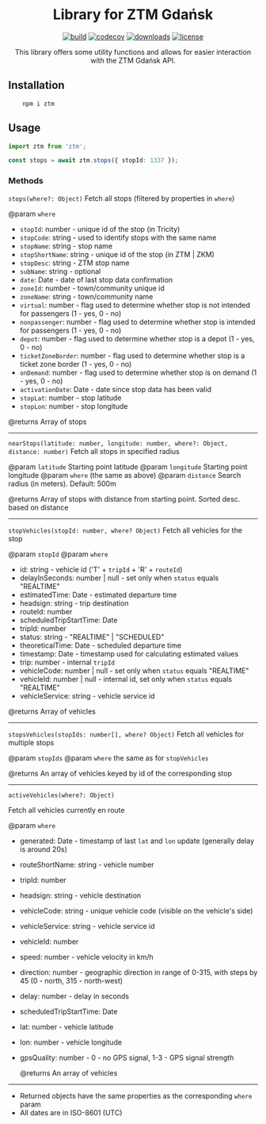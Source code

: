 <div align="center">
<h1>Library for ZTM Gdańsk</h1>

[![build](https://img.shields.io/github/workflow/status/pakut2/ztm-sdk/CI)]()
[![codecov](https://codecov.io/gh/pakut2/ztm-sdk/branch/main/graph/badge.svg?token=LB087ONKKA)](https://codecov.io/gh/pakut2/ztm-sdk)
[![downloads](https://img.shields.io/npm/dm/ztm)](https://www.npmjs.com/package/ztm)
[![license](https://img.shields.io/github/license/pakut2/ztm-sdk)](https://github.com/pakut2/ztm-sdk/blob/main/LICENSE.md)

This library offers some utility functions and allows for easier interaction with the ZTM Gdańsk API.

</div>

## Installation

```shell
    npm i ztm
```

## Usage

```typescript
import ztm from 'ztm';

const stops = await ztm.stops({ stopId: 1337 });
```

### Methods

`stops(where?: Object)`
Fetch all stops (filtered by properties in `where`)

@param `where`

- `stopId`: number - unique id of the stop (in Tricity)
- `stopCode`: string - used to identify stops with the same name
- `stopName`: string - stop name
- `stopShortName`: string - unique id of the stop (in ZTM | ZKM)
- `stopDesc`: string - ZTM stop name
- `subName`: string - optional
- `date`: Date - date of last stop data confirmation
- `zoneId`: number - town/community unique id
- `zoneName`: string - town/community name
- `virtual`: number - flag used to determine whether stop is not intended for passengers (1 - yes, 0 - no)
- `nonpassenger`: number - flag used to determine whether stop is intended for passengers (1 - yes, 0 - no)
- `depot`: number - flag used to determine whether stop is a depot (1 - yes, 0 - no)
- `ticketZoneBorder`: number - flag used to determine whether stop is a ticket zone border (1 - yes, 0 - no)
- `onDemand`: number - flag used to determine whether stop is on demand (1 - yes, 0 - no)
- `activationDate`: Date - date since stop data has been valid
- `stopLat`: number - stop latitude
- `stopLon`: number - stop longitude

@returns Array of stops

---

`nearStops(latitude: number, longitude: number, where?: Object, distance: number)`
Fetch all stops in specified radius

@param `latitude` Starting point latitude
@param `longitude` Starting point longitude
@param `where` (the same as above)
@param `distance` Search radius (in meters). Default: 500m

@returns Array of stops with distance from starting point. Sorted desc. based on distance

---

`stopVehicles(stopId: number, where? Object)`
Fetch all vehicles for the stop

@param `stopId`
@param `where`

- id: string - vehicle id ('T' + `tripId` + 'R' + `routeId`)
- delayInSeconds: number | null - set only when `status` equals "REALTIME"
- estimatedTime: Date - estimated departure time
- headsign: string - trip destination
- routeId: number
- scheduledTripStartTime: Date
- tripId: number
- status: string - "REALTIME" | "SCHEDULED"
- theoreticalTime: Date - scheduled departure time
- timestamp: Date - timestamp used for calculating estimated values
- trip: number - internal `tripId`
- vehicleCode: number | null - set only when `status` equals "REALTIME"
- vehicleId: number | null - internal id, set only when `status` equals "REALTIME"
- vehicleService: string - vehicle service id

@returns Array of vehicles

---

`stopsVehicles(stopIds: number[], where? Object)`
Fetch all vehicles for multiple stops

@param `stopIds`
@param `where` the same as for `stopVehicles`

@returns An array of vehicles keyed by id of the corresponding stop

---

`activeVehicles(where?: Object)`

Fetch all vehicles currently en route

@param `where`

- generated: Date - timestamp of last `lat` and `lon` update (generally delay is around 20s)
- routeShortName: string - vehicle number
- tripId: number
- headsign: string - vehicle destination
- vehicleCode: string - unique vehicle code (visible on the vehicle's side)
- vehicleService: string - vehicle service id
- vehicleId: number
- speed: number - vehicle velocity in km/h
- direction: number - geographic direction in range of 0-315, with steps by 45 (0 - north, 315 - north-west)
- delay: number - delay in seconds
- scheduledTripStartTime: Date
- lat: number - vehicle latitude
- lon: number - vehicle longitude
- gpsQuality: number - 0 - no GPS signal, 1-3 - GPS signal strength

  @returns An array of vehicles

---

- Returned objects have the same properties as the corresponding `where` param
- All dates are in ISO-8601 (UTC)
